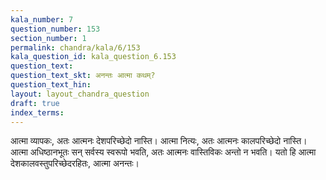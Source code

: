 ```yaml
---
kala_number: 7
question_number: 153
section_number: 1
permalink: chandra/kala/6/153
kala_question_id: kala_question_6.153
question_text: 
question_text_skt: अनन्तः आत्मा कथम्?
question_text_hin: 
layout: layout_chandra_question
draft: true
index_terms:
---
```


<!-- skt-start -->
आत्मा व्यापकः, अतः आत्मनः देशपरिच्छेदो नास्ति। आत्मा नित्यः, अतः आत्मनः कालपरिच्छेदो नास्ति। आत्मा अधिष्ठानभूतः सन् सर्वस्य स्वरूपो भवति, अतः आत्मनः वास्तिविकः अन्तो न भवति। यतो हि आत्मा देशकालवस्तुपरिच्छेदरहितः, आत्मा अनन्तः।
<!-- skt-end -->

<!-- eng-start -->
<!-- eng-end -->

